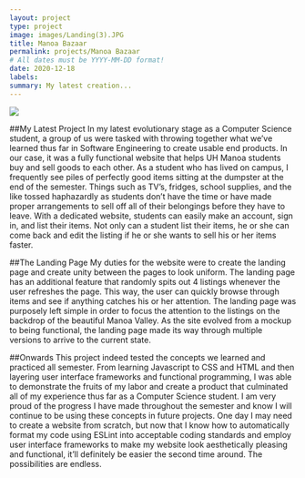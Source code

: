 ```yaml
---
layout: project
type: project
image: images/Landing(3).JPG
title: Manoa Bazaar
permalink: projects/Manoa Bazaar
# All dates must be YYYY-MM-DD format!
date: 2020-12-18
labels:
summary: My latest creation...
---
```


<div class="ui small rounded images">
  <img class="ui medium right floated rounded image" src="../images/Landing(3).JPG">

</div>

##My Latest Project
In my latest evolutionary stage as a Computer Science student, a group of us were tasked with throwing together what we’ve learned thus far in Software Engineering to create usable end products. In our case, it was a fully functional website that helps UH Manoa students buy and sell goods to each other. As a student who has lived on campus, I frequently see piles of perfectly good items sitting at the dumpster at the end of the semester. Things such as TV’s, fridges, school supplies, and the like tossed haphazardly as students don’t have the time or have made proper arrangements to sell off all of their belongings before they have to leave. With a dedicated website, students can easily make an account, sign in, and list their items. Not only can a student list their items, he or she can come back and edit the listing if he or she wants to sell his or her items faster.  

##The Landing Page
My duties for the website were to create the landing page and create unity between the pages to look uniform. The landing page has an additional feature that randomly spits out 4 listings whenever the user refreshes the page. This way, the user can quickly browse through items and see if anything catches his or her attention. The landing page was purposely left simple in order to focus the attention to the listings on the backdrop of the beautiful Manoa Valley. As the site evolved from a mockup to being functional, the landing page made its way through multiple versions to arrive to the current state. 

##Onwards
This project indeed tested the concepts we learned and practiced all semester. From learning Javascript to CSS and HTML and then layering user interface frameworks and functional programming, I was able to demonstrate the fruits of my labor and create a product that culminated all of my experience thus far as a Computer Science student. I am very proud of the progress I have made throughout the semester and know I will continue to be using these concepts in future projects. One day I may need to create a website from scratch, but now that I know how to automatically format my code using ESLint into acceptable coding standards and employ user interface frameworks to make my website look aesthetically pleasing and functional, it’ll definitely be easier the second time around. The possibilities are endless.
